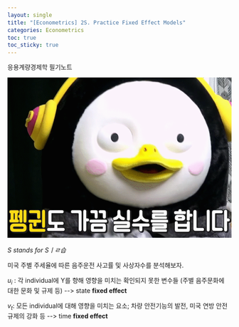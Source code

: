 ```yaml
---
layout: single
title: "[Econometrics] 2S. Practice Fixed Effect Models"
categories: Econometrics
toc: true
toc_sticky: true
---
```


응용계량경제학 필기노트

<img src="../../assets/images/2022-03-07-econometrics_2S/99ADEF4F5DF23FDB0D.gif" alt="가끔 실수를 하는 펭귄, 펭수의 귀여운 동작 움짤" style="zoom:80%;" />

*S stands for Sㅣㄹ습*



미국 주별 주세율에 따른 음주운전 사고률 및  사상자수를 분석해보자.



$u_i$ : 각 individual에 Y를 향해 영향을 미치는 확인되지 못한 변수들 (주별 음주문화에 대한 문화 및 규제 등) --> state **fixed effect**

$v_t$: 모든 individual에 대해 영향을 미치는 요소; 차량 안전기능의 발전, 미국 연방 안전규제의 강화 등 --> time **fixed effect**


